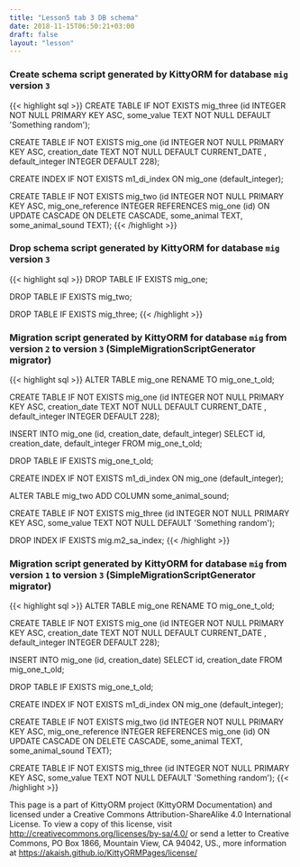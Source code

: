 ```yaml
---
title: "Lesson5 tab 3 DB schema"
date: 2018-11-15T06:50:21+03:00
draft: false
layout: "lesson"
---
```

### Create schema script generated by KittyORM for database `mig` version `3`
{{< highlight sql >}}
CREATE TABLE IF NOT EXISTS mig_three (id INTEGER NOT NULL PRIMARY KEY ASC, some_value TEXT NOT NULL DEFAULT 'Something random');

CREATE TABLE IF NOT EXISTS mig_one (id INTEGER NOT NULL PRIMARY KEY ASC, creation_date TEXT NOT NULL DEFAULT  CURRENT_DATE , default_integer INTEGER DEFAULT 228);

CREATE INDEX IF NOT EXISTS m1_di_index ON mig_one (default_integer);

CREATE TABLE IF NOT EXISTS mig_two (id INTEGER NOT NULL PRIMARY KEY ASC, mig_one_reference INTEGER REFERENCES mig_one (id) ON UPDATE CASCADE ON DELETE CASCADE, some_animal TEXT, some_animal_sound TEXT);
{{< /highlight >}} 
### Drop schema script generated by KittyORM for database `mig` version `3`
{{< highlight sql >}}
DROP TABLE IF EXISTS mig_one;

DROP TABLE IF EXISTS mig_two;

DROP TABLE IF EXISTS mig_three;
{{< /highlight >}} 
### Migration script generated by KittyORM for database `mig` from version `2` to version `3` (SimpleMigrationScriptGenerator migrator)
{{< highlight sql >}}
ALTER TABLE mig_one RENAME TO mig_one_t_old;

CREATE TABLE IF NOT EXISTS mig_one (id INTEGER NOT NULL PRIMARY KEY ASC, creation_date TEXT NOT NULL DEFAULT  CURRENT_DATE , default_integer INTEGER DEFAULT 228);

INSERT INTO mig_one (id, creation_date, default_integer) SELECT id, creation_date, default_integer FROM mig_one_t_old;

DROP TABLE IF EXISTS mig_one_t_old;

CREATE INDEX IF NOT EXISTS m1_di_index ON mig_one (default_integer);

ALTER TABLE mig_two ADD COLUMN some_animal_sound;

CREATE TABLE IF NOT EXISTS mig_three (id INTEGER NOT NULL PRIMARY KEY ASC, some_value TEXT NOT NULL DEFAULT 'Something random');

DROP INDEX IF EXISTS mig.m2_sa_index;
{{< /highlight >}} 
### Migration script generated by KittyORM for database `mig` from version `1` to version `3` (SimpleMigrationScriptGenerator migrator)
{{< highlight sql >}}
ALTER TABLE mig_one RENAME TO mig_one_t_old;

CREATE TABLE IF NOT EXISTS mig_one (id INTEGER NOT NULL PRIMARY KEY ASC, creation_date TEXT NOT NULL DEFAULT  CURRENT_DATE , default_integer INTEGER DEFAULT 228);

INSERT INTO mig_one (id, creation_date) SELECT id, creation_date FROM mig_one_t_old;

DROP TABLE IF EXISTS mig_one_t_old;

CREATE INDEX IF NOT EXISTS m1_di_index ON mig_one (default_integer);

CREATE TABLE IF NOT EXISTS mig_two (id INTEGER NOT NULL PRIMARY KEY ASC, mig_one_reference INTEGER REFERENCES mig_one (id) ON UPDATE CASCADE ON DELETE CASCADE, some_animal TEXT, some_animal_sound TEXT);

CREATE TABLE IF NOT EXISTS mig_three (id INTEGER NOT NULL PRIMARY KEY ASC, some_value TEXT NOT NULL DEFAULT 'Something random');
{{< /highlight >}} 

This page is a part of KittyORM project (KittyORM Documentation) and licensed under a Creative Commons Attribution-ShareAlike 4.0 International License. To view a copy of this license, visit http://creativecommons.org/licenses/by-sa/4.0/ or send a letter to Creative Commons, PO Box 1866, Mountain View, CA 94042, US., more information at https://akaish.github.io/KittyORMPages/license/

